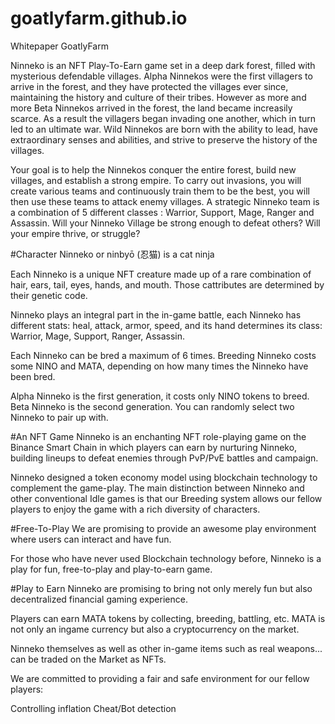 # goatlyfarm.github.io
Whitepaper GoatlyFarm

Ninneko is an NFT Play-To-Earn game set in a deep dark forest, filled with mysterious defendable villages. Alpha Ninnekos were the first villagers to arrive in the forest, and they have protected the villages ever since, maintaining the history and culture of their tribes. However as more and more Beta Ninnekos arrived in the forest, the land became increasily scarce. As a result the villagers began invading one another, which in turn led to an ultimate war. Wild Ninnekos are born with the ability to lead, have extraordinary senses and abilities, and strive to preserve the history of the villages.

Your goal is to help the Ninnekos conquer the entire forest, build new villages, and establish a strong empire. To carry out invasions, you will create various teams and continuously train them to be the best, you will then use these teams to attack enemy villages. A strategic Ninneko team is a combination of 5 different classes : Warrior, Support, Mage, Ranger and Assassin. Will your Ninneko Village be strong enough to defeat others? Will your empire thrive, or struggle?

#Character
Ninneko or ninbyō (忍猫) is a cat ninja

Each Ninneko is a unique NFT creature made up of a rare combination of hair, ears, tail, eyes, hands, and mouth. Those cattributes are determined by their genetic code.

Ninneko plays an integral part in the in-game battle, each Ninneko has different stats: heal, attack, armor, speed, and its hand determines its class: Warrior, Mage, Support, Ranger, Assassin.

Each Ninneko can be bred a maximum of 6 times. Breeding Ninneko costs some NINO and MATA, depending on how many times the Ninneko have been bred.

Alpha Ninneko is the first generation, it costs only NINO tokens to breed. Beta Ninneko is the second generation. You can randomly select two Ninneko to pair up with.

#An NFT Game
Ninneko is an enchanting NFT role-playing game on the Binance Smart Chain in which players can earn by nurturing Ninneko, building lineups to defeat enemies through PvP/PvE battles and campaign.

Ninneko designed a token economy model using blockchain technology to complement the game-play. The main distinction between Ninneko and other conventional Idle games is that our Breeding system allows our fellow players to enjoy the game with a rich diversity of characters.

#Free-To-Play
We are promising to provide an awesome play environment where users can interact and have fun.

For those who have never used Blockchain technology before, Ninneko is a play for fun, free-to-play and play-to-earn game.

#Play to Earn
Ninneko are promising to bring not only merely fun but also decentralized financial gaming experience.

Players can earn MATA tokens by collecting, breeding, battling, etc. MATA is not only an ingame currency but also a cryptocurrency on the market.

Ninneko themselves as well as other in-game items such as real weapons... can be traded on the Market as NFTs.

We are committed to providing a fair and safe environment for our fellow players:

Controlling inflation
Cheat/Bot detection
